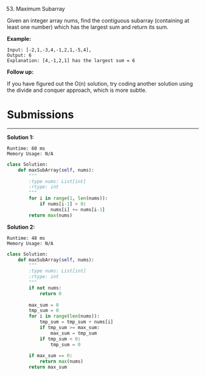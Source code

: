 53. Maximum Subarray

Given an integer array nums, find the contiguous subarray (containing at least one number) which has the largest sum and return its sum.

**Example:**
```
Input: [-2,1,-3,4,-1,2,1,-5,4],
Output: 6
Explanation: [4,-1,2,1] has the largest sum = 6
```

**Follow up:**

If you have figured out the O(n) solution, try coding another solution using the divide and conquer approach, which is more subtle.

# Submissions
---
**Solution 1:**
```
Runtime: 60 ms
Memory Usage: N/A
```
```python
class Solution:
    def maxSubArray(self, nums):
        """
        :type nums: List[int]
        :rtype: int
        """
        for i in range(1, len(nums)):
            if nums[i-1] > 0:
                nums[i] += nums[i-1]
        return max(nums)
```

**Solution 2:**
```
Runtime: 48 ms
Memory Usage: N/A
```
```python
class Solution:
    def maxSubArray(self, nums):
        """
        :type nums: List[int]
        :rtype: int
        """
        if not nums:
            return 0
        
        max_sum = 0
        tmp_sum = 0
        for i in range(len(nums)):
            tmp_sum = tmp_sum + nums[i]
            if tmp_sum >= max_sum:
                max_sum = tmp_sum
            if tmp_sum < 0:
                tmp_sum = 0
        
        if max_sum == 0:
            return max(nums)
        return max_sum        
```
